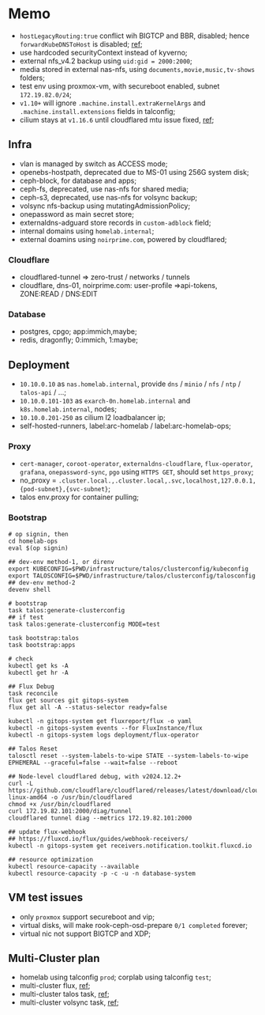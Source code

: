 # Memo

- `hostLegacyRouting:true` conflict wih BIGTCP and BBR, disabled; hence `forwardKubeDNSToHost` is disabled; [ref](https://github.com/siderolabs/talos/issues/10002#issuecomment-2557069620);
- use hardcoded securityContext instead of kyverno;
- external nfs_v4.2 backup using `uid:gid = 2000:2000`;
- media stored in external nas-nfs, using `documents,movie,music,tv-shows` folders;
- test env using proxmox-vm, with secureboot enabled, subnet `172.19.82.0/24`;
- `v1.10+` will ignore `.machine.install.extraKernelArgs` and `.machine.install.extensions` fields in talconfig;
- cilium stays at `v1.16.6` until cloudflared mtu issue fixed, [ref](https://github.com/cilium/cilium/issues/37529);

## Infra

- vlan is managed by switch as ACCESS mode;
- openebs-hostpath, deprecated due to MS-01 using 256G system disk;
- ceph-block, for database and apps;
- ceph-fs, deprecated, use nas-nfs for shared media;
- ceph-s3, deprecated, use nas-nfs for volsync backup;
- volsync nfs-backup using mutatingAdmissionPolicy;
- onepassword as main secret store;
- externaldns-adguard store records in `custom-adblock` field;
- internal domains using `homelab.internal`;
- external doamins using `noirprime.com`, powered by cloudflared;

### Cloudflare

- cloudflared-tunnel => zero-trust / networks / tunnels
- cloudflare, dns-01, noirprime.com: user-profile =>api-tokens, ZONE:READ / DNS:EDIT

### Database

- postgres, cpgo; app:immich,maybe;
- redis, dragonfly; 0:immich, 1:maybe;

## Deployment

- `10.10.0.10` as `nas.homelab.internal`, provide `dns` / `minio` / `nfs` / `ntp` / `talos-api` / ...;
- `10.10.0.101-103` as `exarch-0n.homelab.internal` and `k8s.homelab.internal`, nodes;
- `10.10.0.201-250` as cilium l2 loadbalancer ip;
- self-hosted-runners, label:arc-homelab / label:arc-homelab-ops;

### Proxy

- `cert-manager`, `coroot-operator`, `externaldns-cloudflare`, `flux-operator`, `grafana`, `onepassword-sync`, `pgo` using `HTTPS GET`, should set `https_proxy`;
-  no_proxy = `.cluster.local.,.cluster.local,.svc,localhost,127.0.0.1,{pod-subnet},{svc-subnet}`;
- talos env.proxy for container pulling;

### Bootstrap

```shell
# op signin, then
cd homelab-ops
eval $(op signin)

## dev-env method-1, or direnv
export KUBECONFIG=$PWD/infrastructure/talos/clusterconfig/kubeconfig
export TALOSCONFIG=$PWD/infrastructure/talos/clusterconfig/talosconfig
## dev-env method-2
devenv shell

# bootstrap
task talos:generate-clusterconfig
## if test
task talos:generate-clusterconfig MODE=test

task bootstrap:talos
task bootstrap:apps

# check
kubectl get ks -A
kubectl get hr -A

## Flux Debug
task reconcile
flux get sources git gitops-system
flux get all -A --status-selector ready=false

kubectl -n gitops-system get fluxreport/flux -o yaml
kubectl -n gitops-system events --for FluxInstance/flux
kubectl -n gitops-system logs deployment/flux-operator

## Talos Reset
talosctl reset --system-labels-to-wipe STATE --system-labels-to-wipe EPHEMERAL --graceful=false --wait=false --reboot

## Node-level cloudflared debug, with v2024.12.2+
curl -L https://github.com/cloudflare/cloudflared/releases/latest/download/cloudflared-linux-amd64 -o /usr/bin/cloudflared
chmod +x /usr/bin/cloudflared
curl 172.19.82.101:2000/diag/tunnel
cloudflared tunnel diag --metrics 172.19.82.101:2000

## update flux-webhook
## https://fluxcd.io/flux/guides/webhook-receivers/
kubectl -n gitops-system get receivers.notification.toolkit.fluxcd.io

## resource optimization
kubectl resource-capacity --available
kubectl resource-capacity -p -c -u -n database-system
```

## VM test issues

- only `proxmox` support secureboot and vip;
- virtual disks, will make rook-ceph-osd-prepare `0/1 completed` forever;
- virtual nic not support BIGTCP and XDP;

## Multi-Cluster plan

- homelab using talconfig `prod`; corplab using talconfig `test`;
- multi-cluster flux, [ref](https://github.com/h-wb/home-ops/tree/main);
- multi-cluster talos task, [ref](https://github.com/h-wb/home-ops/blob/main/.taskfiles/Talos/Taskfile.yaml);
- multi-cluster volsync task, [ref](https://github.com/h-wb/home-ops/blob/main/.taskfiles/VolSync/Taskfile.yaml);
